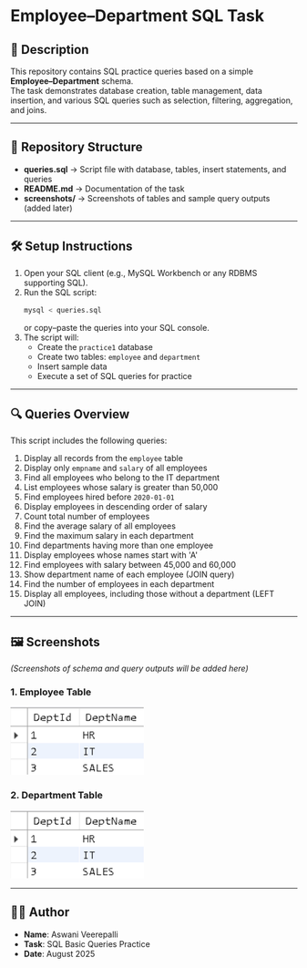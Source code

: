
# Employee–Department SQL Task

## 📌 Description
This repository contains SQL practice queries based on a simple **Employee–Department** schema.  
The task demonstrates database creation, table management, data insertion, and various SQL queries such as selection, filtering, aggregation, and joins.

---

## 📂 Repository Structure
- **queries.sql** → Script file with database, tables, insert statements, and queries  
- **README.md** → Documentation of the task  
- **screenshots/** → Screenshots of tables and sample query outputs (added later)  

---

## 🛠️ Setup Instructions
1. Open your SQL client (e.g., MySQL Workbench or any RDBMS supporting SQL).
2. Run the SQL script:
   ```bash
   mysql < queries.sql
   ```
   or copy–paste the queries into your SQL console.
3. The script will:
   - Create the `practice1` database
   - Create two tables: `employee` and `department`
   - Insert sample data
   - Execute a set of SQL queries for practice

---

## 🔍 Queries Overview
This script includes the following queries:

1. Display all records from the `employee` table  
2. Display only `empname` and `salary` of all employees  
3. Find all employees who belong to the IT department  
4. List employees whose salary is greater than 50,000  
5. Find employees hired before `2020-01-01`  
6. Display employees in descending order of salary  
7. Count total number of employees  
8. Find the average salary of all employees  
9. Find the maximum salary in each department  
10. Find departments having more than one employee  
11. Display employees whose names start with 'A'  
12. Find employees with salary between 45,000 and 60,000  
13. Show department name of each employee (JOIN query)  
14. Find the number of employees in each department  
15. Display all employees, including those without a department (LEFT JOIN)  

---

## 🖼️ Screenshots
*(Screenshots of schema and query outputs will be added here)*

### 1. Employee Table
![Department Table](screenshots/Department%20Table.png)


### 2. Department Table
![Department Table](screenshots/department_table.png)


---

## 👨‍💻 Author
- **Name**: Aswani Veerepalli  
- **Task**: SQL Basic Queries Practice  
- **Date**: August 2025
